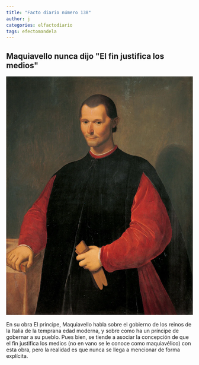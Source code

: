 ```yaml
---
title: "Facto diario número 138"
author: j
categories: elfactodiario
tags: efectomandela
---
```


## Maquiavello nunca dijo "El fin justifica los medios"

![Maquiavello][def]

En su obra El príncipe, Maquiavello habla sobre el gobierno de los reinos de la Italia de la temprana edad moderna, y sobre como ha un príncipe de gobernar a su pueblo. Pues bien, se tiende a asociar la concepción de que el fin justifica los medios (no en vano se le conoce como maquiavélico) con esta obra, pero la realidad es que nunca se llega a mencionar de forma explícita.

[def]: /elfactodiario/_assets/maquiavello.webp
